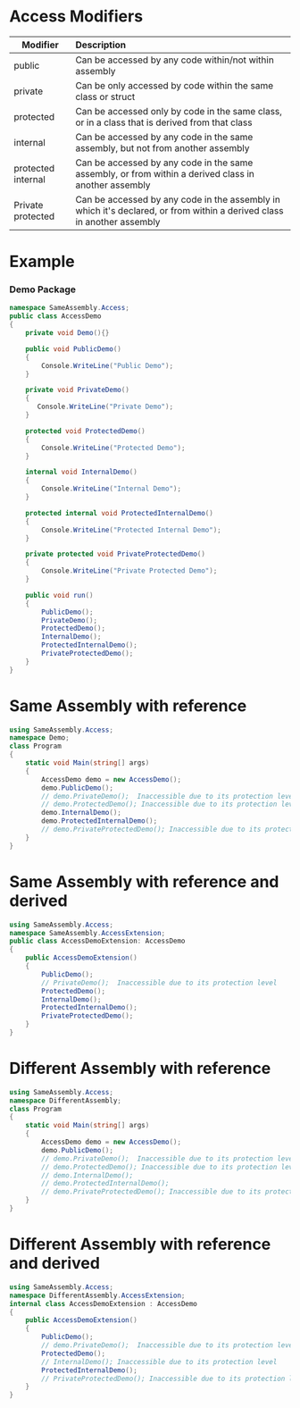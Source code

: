 # Access Modifiers
| Modifier           |      Description             |
|--------------------|:-----------------------------|
| public             | Can be accessed by any code within/not within assembly  |
| private            | Can be only accessed by code within the same class or struct |
| protected          | Can be accessed only by code in the same class, or in a class that is derived from that class |
| internal           | Can be accessed by any code in the same assembly, but not from another assembly |
| protected internal | Can be accessed by any code in the same assembly, or from within a derived class in another assembly |
| Private protected  | Can be accessed by any code in the assembly in which it's declared, or from within a derived class in another assembly |

# Example

### Demo Package 
```cs
namespace SameAssembly.Access;
public class AccessDemo
{
    private void Demo(){}

    public void PublicDemo()
    {
        Console.WriteLine("Public Demo");
    }

    private void PrivateDemo()
    {
       Console.WriteLine("Private Demo");
    }

    protected void ProtectedDemo()
    {
        Console.WriteLine("Protected Demo");
    }

    internal void InternalDemo()
    {
        Console.WriteLine("Internal Demo");
    }

    protected internal void ProtectedInternalDemo()
    {
        Console.WriteLine("Protected Internal Demo");
    }

    private protected void PrivateProtectedDemo()
    {
        Console.WriteLine("Private Protected Demo");
    }

    public void run()
    {
        PublicDemo();
        PrivateDemo();
        ProtectedDemo();
        InternalDemo();
        ProtectedInternalDemo();
        PrivateProtectedDemo();
    }
}
```

# Same Assembly with reference
```cs
using SameAssembly.Access;
namespace Demo;
class Program
{
    static void Main(string[] args)
    {
        AccessDemo demo = new AccessDemo();
        demo.PublicDemo();
        // demo.PrivateDemo();  Inaccessible due to its protection level
        // demo.ProtectedDemo(); Inaccessible due to its protection level
        demo.InternalDemo();
        demo.ProtectedInternalDemo();
        // demo.PrivateProtectedDemo(); Inaccessible due to its protection level
    }
}
```

# Same Assembly with reference and derived
```cs
using SameAssembly.Access;
namespace SameAssembly.AccessExtension;
public class AccessDemoExtension: AccessDemo
{
    public AccessDemoExtension()
    {
        PublicDemo();
        // PrivateDemo();  Inaccessible due to its protection level
        ProtectedDemo();
        InternalDemo();
        ProtectedInternalDemo();
        PrivateProtectedDemo();
    }
}
```

# Different Assembly with reference
```cs
using SameAssembly.Access;
namespace DifferentAssembly;
class Program
{
    static void Main(string[] args)
    {
        AccessDemo demo = new AccessDemo();
        demo.PublicDemo();
        // demo.PrivateDemo();  Inaccessible due to its protection level
        // demo.ProtectedDemo(); Inaccessible due to its protection level
        // demo.InternalDemo();
        // demo.ProtectedInternalDemo();
        // demo.PrivateProtectedDemo(); Inaccessible due to its protection level
    }
}
```

# Different Assembly with reference and derived
```cs
using SameAssembly.Access;
namespace DifferentAssembly.AccessExtension;
internal class AccessDemoExtension : AccessDemo
{
    public AccessDemoExtension()
    {
        PublicDemo();
        // demo.PrivateDemo();  Inaccessible due to its protection level
        ProtectedDemo();
        // InternalDemo(); Inaccessible due to its protection level
        ProtectedInternalDemo();
        // PrivateProtectedDemo(); Inaccessible due to its protection level
    }
}
```
